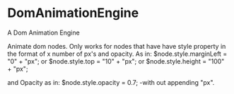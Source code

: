# DomAnimationEngine
A Dom Animation Engine

Animate dom nodes. Only works for nodes that have have style property in the format of x number of px's and opacity.
As in: $node.style.marginLeft = "0" + "px";
or     $node.style.top = "10" + "px";
or     $node.style.height = "100" + "px";

and Opacity as in: $node.style.opacity = 0.7;
-with out appending "px".
